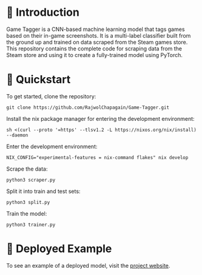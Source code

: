 # 🧭 Introduction
Game Tagger is a CNN-based machine learning model that tags games based on their in-game screenshots. It is a multi-label classifier built from the ground up and trained on data scraped from the Steam games store. This repository contains the complete code for scraping data from the Steam store and using it to create a fully-trained model using PyTorch.

# 🚀 Quickstart
To get started, clone the repository:
```
git clone https://github.com/RajwolChapagain/Game-Tagger.git
```
Install the nix package manager for entering the development environment:
```
sh <(curl --proto '=https' --tlsv1.2 -L https://nixos.org/nix/install) --daemon
```
Enter the development environment:
```
NIX_CONFIG="experimental-features = nix-command flakes" nix develop
```
Scrape the data:
```
python3 scraper.py
```
Split it into train and test sets:
```
python3 split.py
```
Train the model:
```
python3 trainer.py
```

# 🔗 Deployed Example
To see an example of a deployed model, visit the [project website](https://rajwolchapagain.github.io/Game-Tagger-Website/).
